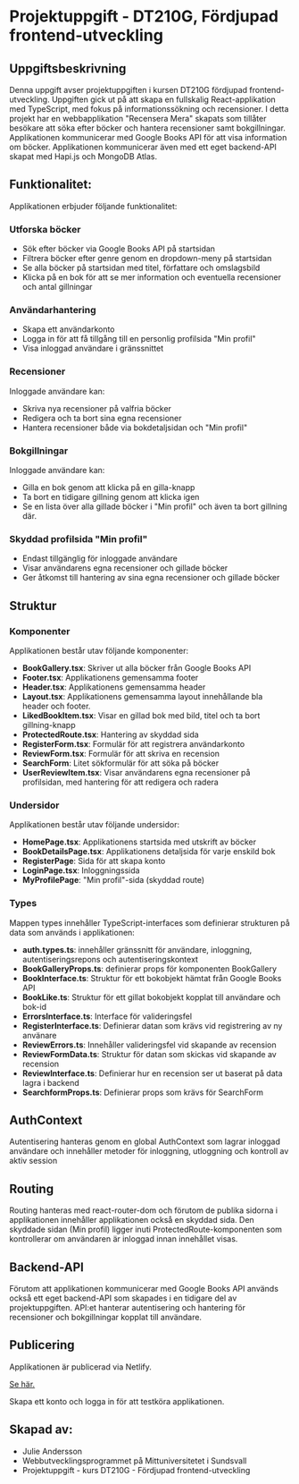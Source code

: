 # Projektuppgift - DT210G, Fördjupad frontend-utveckling

## Uppgiftsbeskrivning
Denna uppgift avser projektuppgiften i kursen DT210G fördjupad frontend-utveckling. Uppgiften gick ut på att skapa en fullskalig React-applikation med TypeScript, med fokus på informationssökning och recensioner. I detta projekt har en webbapplikation "Recensera Mera" skapats som tillåter besökare att söka efter böcker och hantera recensioner samt bokgillningar. Applikationen kommunicerar med Google Books API för att visa information om böcker. Applikationen kommunicerar även med ett eget backend-API skapat med Hapi.js och MongoDB Atlas. 

## Funktionalitet:
Applikationen erbjuder följande funktionalitet:
### Utforska böcker
- Sök efter böcker via Google Books API på startsidan
- Filtrera böcker efter genre genom en dropdown-meny på startsidan
- Se alla böcker på startsidan med titel, författare och omslagsbild
- Klicka på en bok för att se mer information och eventuella recensioner och antal gillningar

### Användarhantering
- Skapa ett användarkonto
- Logga in för att få tillgång till en personlig profilsida "Min profil"
- Visa inloggad användare i gränssnittet

### Recensioner
Inloggade användare kan:
- Skriva nya recensioner på valfria böcker
- Redigera och ta bort sina egna recensioner
- Hantera recensioner både via bokdetaljsidan och "Min profil"

### Bokgillningar
Inloggade användare kan:
- Gilla en bok genom att klicka på en gilla-knapp
- Ta bort en tidigare gillning genom att klicka igen
- Se en lista över alla gillade böcker i "Min profil" och även ta bort gillning där. 

### Skyddad profilsida "Min profil"
- Endast tillgänglig för inloggade användare
- Visar användarens egna recensioner och gillade böcker
- Ger åtkomst till hantering av sina egna recensioner och gillade böcker

## Struktur
### Komponenter
Applikationen består utav följande komponenter:
- **BookGallery.tsx**: Skriver ut alla böcker från Google Books API
- **Footer.tsx**: Applikationens gemensamma footer
- **Header.tsx**: Applikationens gemensamma header
- **Layout.tsx**: Applikationens gemensamma layout innehållande bla header och footer. 
- **LikedBookItem.tsx**: Visar en gillad bok med bild, titel och ta bort gillning-knapp
- **ProtectedRoute.tsx**: Hantering av skyddad sida
- **RegisterForm.tsx**: Formulär för att registrera användarkonto
- **ReviewForm.tsx**: Formulär för att skriva en recension
- **SearchForm**: Litet sökformulär för att söka på böcker
- **UserReviewItem.tsx**: Visar användarens egna recensioner på profilsidan, med hantering för att redigera och radera

### Undersidor
Applikationen består utav följande undersidor:
- **HomePage.tsx**: Applikationens startsida med utskrift av böcker
- **BookDetailsPage.tsx**: Applikationens detaljsida för varje enskild bok
- **RegisterPage**: Sida för att skapa konto
- **LoginPage.tsx**: Inloggningssida
- **MyProfilePage**: "Min profil"-sida (skyddad route)

### Types
Mappen types innehåller TypeScript-interfaces som definierar strukturen på data som används i applikationen:
- **auth.types.ts**: innehåller gränssnitt för användare, inloggning, autentiseringsrepons och autentiseringskontext
- **BookGalleryProps.ts**: definierar props för komponenten BookGallery
- **BookInterface.ts**: Struktur för ett bokobjekt hämtat från Google Books API
- **BookLike.ts**: Struktur för ett gillat bokobjekt kopplat till användare och bok-id
- **ErrorsInterface.ts**: Interface för valideringsfel
- **RegisterInterface.ts**: Definierar datan som krävs vid registrering av ny använare
- **ReviewErrors.ts**: Innehåller valideringsfel vid skapande av recension
- **ReviewFormData.ts**: Struktur för datan som skickas vid skapande av recension
- **ReviewInterface.ts**: Definierar hur en recension ser ut baserat på data lagra i backend
- **SearchformProps.ts**: Definierar props som krävs för SearchForm

## AuthContext
Autentisering hanteras genom en global AuthContext som lagrar inloggad användare och innehåller metoder för inloggning, utloggning och kontroll av aktiv session

## Routing
Routing hanteras med react-router-dom och förutom de publika sidorna i applikationen innehåller applikationen också en skyddad sida. Den skyddade sidan (Min profil) ligger inuti ProtectedRoute-komponenten som kontrollerar om användaren är inloggad innan innehållet visas. 

## Backend-API
Förutom att applikationen kommunicerar med Google Books API används också ett eget backend-API som skapades i en tidigare del av projektuppgiften. API:et hanterar autentisering och hantering för recensioner och bokgillningar kopplat till användare.

## Publicering
Applikationen är publicerad via Netlify.

[Se här.](https://recenseramera-projekt-dt210g.netlify.app/)

Skapa ett konto och logga in för att testköra applikationen. 

## Skapad av:
- Julie Andersson
- Webbutvecklingsprogrammet på Mittuniversitetet i Sundsvall
- Projektuppgift - kurs DT210G - Fördjupad frontend-utveckling